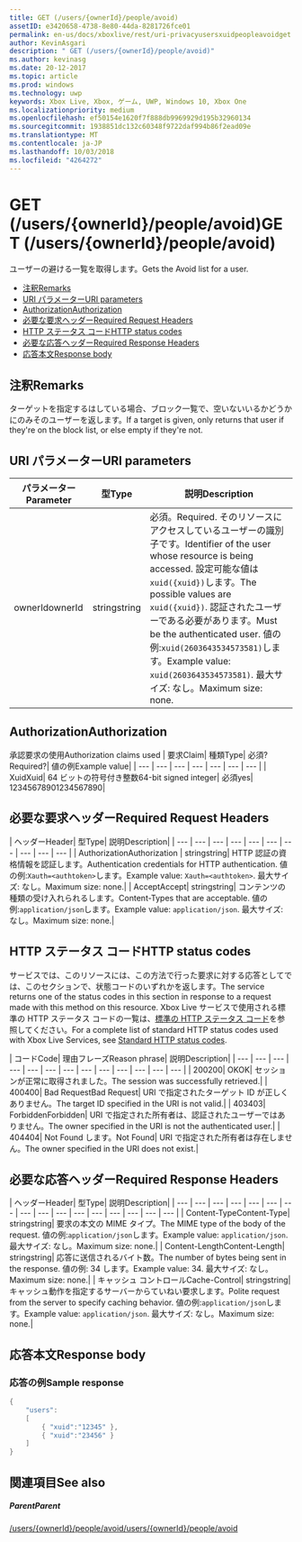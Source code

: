 ```yaml
---
title: GET (/users/{ownerId}/people/avoid)
assetID: e3420658-4738-8e80-44da-8281726fce01
permalink: en-us/docs/xboxlive/rest/uri-privacyusersxuidpeopleavoidget.html
author: KevinAsgari
description: " GET (/users/{ownerId}/people/avoid)"
ms.author: kevinasg
ms.date: 20-12-2017
ms.topic: article
ms.prod: windows
ms.technology: uwp
keywords: Xbox Live, Xbox, ゲーム, UWP, Windows 10, Xbox One
ms.localizationpriority: medium
ms.openlocfilehash: ef50154e1620f7f888db9969929d195b32960134
ms.sourcegitcommit: 1938851dc132c60348f9722daf994b86f2ead09e
ms.translationtype: MT
ms.contentlocale: ja-JP
ms.lasthandoff: 10/03/2018
ms.locfileid: "4264272"
---
```

# <a name="get-usersowneridpeopleavoid"></a><span data-ttu-id="a4952-104">GET (/users/{ownerId}/people/avoid)</span><span class="sxs-lookup"><span data-stu-id="a4952-104">GET (/users/{ownerId}/people/avoid)</span></span>
<span data-ttu-id="a4952-105">ユーザーの避ける一覧を取得します。</span><span class="sxs-lookup"><span data-stu-id="a4952-105">Gets the Avoid list for a user.</span></span>

  * [<span data-ttu-id="a4952-106">注釈</span><span class="sxs-lookup"><span data-stu-id="a4952-106">Remarks</span></span>](#ID4EQ)
  * [<span data-ttu-id="a4952-107">URI パラメーター</span><span class="sxs-lookup"><span data-stu-id="a4952-107">URI parameters</span></span>](#ID4EZ)
  * [<span data-ttu-id="a4952-108">Authorization</span><span class="sxs-lookup"><span data-stu-id="a4952-108">Authorization</span></span>](#ID4EEB)
  * [<span data-ttu-id="a4952-109">必要な要求ヘッダー</span><span class="sxs-lookup"><span data-stu-id="a4952-109">Required Request Headers</span></span>](#ID4EJC)
  * [<span data-ttu-id="a4952-110">HTTP ステータス コード</span><span class="sxs-lookup"><span data-stu-id="a4952-110">HTTP status codes</span></span>](#ID4EYD)
  * [<span data-ttu-id="a4952-111">必要な応答ヘッダー</span><span class="sxs-lookup"><span data-stu-id="a4952-111">Required Response Headers</span></span>](#ID4E1F)
  * [<span data-ttu-id="a4952-112">応答本文</span><span class="sxs-lookup"><span data-stu-id="a4952-112">Response body</span></span>](#ID4ESH)

<a id="ID4EQ"></a>


## <a name="remarks"></a><span data-ttu-id="a4952-113">注釈</span><span class="sxs-lookup"><span data-stu-id="a4952-113">Remarks</span></span>

<span data-ttu-id="a4952-114">ターゲットを指定するはしている場合、ブロック一覧で、空いないいるかどうかにのみそのユーザーを返します。</span><span class="sxs-lookup"><span data-stu-id="a4952-114">If a target is given, only returns that user if they're on the block list, or else empty if they're not.</span></span>

<a id="ID4EZ"></a>


## <a name="uri-parameters"></a><span data-ttu-id="a4952-115">URI パラメーター</span><span class="sxs-lookup"><span data-stu-id="a4952-115">URI parameters</span></span>

| <span data-ttu-id="a4952-116">パラメーター</span><span class="sxs-lookup"><span data-stu-id="a4952-116">Parameter</span></span>| <span data-ttu-id="a4952-117">型</span><span class="sxs-lookup"><span data-stu-id="a4952-117">Type</span></span>| <span data-ttu-id="a4952-118">説明</span><span class="sxs-lookup"><span data-stu-id="a4952-118">Description</span></span>|
| --- | --- | --- |
| <span data-ttu-id="a4952-119">ownerId</span><span class="sxs-lookup"><span data-stu-id="a4952-119">ownerId</span></span>| <span data-ttu-id="a4952-120">string</span><span class="sxs-lookup"><span data-stu-id="a4952-120">string</span></span>| <span data-ttu-id="a4952-121">必須。</span><span class="sxs-lookup"><span data-stu-id="a4952-121">Required.</span></span> <span data-ttu-id="a4952-122">そのリソースにアクセスしているユーザーの識別子です。</span><span class="sxs-lookup"><span data-stu-id="a4952-122">Identifier of the user whose resource is being accessed.</span></span> <span data-ttu-id="a4952-123">設定可能な値は<code>xuid({xuid})</code>します。</span><span class="sxs-lookup"><span data-stu-id="a4952-123">The possible values are <code>xuid({xuid})</code>.</span></span> <span data-ttu-id="a4952-124">認証されたユーザーである必要があります。</span><span class="sxs-lookup"><span data-stu-id="a4952-124">Must be the authenticated user.</span></span> <span data-ttu-id="a4952-125">値の例:<code>xuid(2603643534573581)</code>します。</span><span class="sxs-lookup"><span data-stu-id="a4952-125">Example value: <code>xuid(2603643534573581)</code>.</span></span> <span data-ttu-id="a4952-126">最大サイズ: なし。</span><span class="sxs-lookup"><span data-stu-id="a4952-126">Maximum size: none.</span></span> |

<a id="ID4EEB"></a>


## <a name="authorization"></a><span data-ttu-id="a4952-127">Authorization</span><span class="sxs-lookup"><span data-stu-id="a4952-127">Authorization</span></span>

<span data-ttu-id="a4952-128">承認要求の使用</span><span class="sxs-lookup"><span data-stu-id="a4952-128">Authorization claims used</span></span> | <span data-ttu-id="a4952-129">要求</span><span class="sxs-lookup"><span data-stu-id="a4952-129">Claim</span></span>| <span data-ttu-id="a4952-130">種類</span><span class="sxs-lookup"><span data-stu-id="a4952-130">Type</span></span>| <span data-ttu-id="a4952-131">必須?</span><span class="sxs-lookup"><span data-stu-id="a4952-131">Required?</span></span>| <span data-ttu-id="a4952-132">値の例</span><span class="sxs-lookup"><span data-stu-id="a4952-132">Example value</span></span>|
| --- | --- | --- | --- | --- | --- | --- |
| <span data-ttu-id="a4952-133">Xuid</span><span class="sxs-lookup"><span data-stu-id="a4952-133">Xuid</span></span>| <span data-ttu-id="a4952-134">64 ビットの符号付き整数</span><span class="sxs-lookup"><span data-stu-id="a4952-134">64-bit signed integer</span></span>| <span data-ttu-id="a4952-135">必須</span><span class="sxs-lookup"><span data-stu-id="a4952-135">yes</span></span>| <span data-ttu-id="a4952-136">1234567890</span><span class="sxs-lookup"><span data-stu-id="a4952-136">1234567890</span></span>|

<a id="ID4EJC"></a>


## <a name="required-request-headers"></a><span data-ttu-id="a4952-137">必要な要求ヘッダー</span><span class="sxs-lookup"><span data-stu-id="a4952-137">Required Request Headers</span></span>

| <span data-ttu-id="a4952-138">ヘッダー</span><span class="sxs-lookup"><span data-stu-id="a4952-138">Header</span></span>| <span data-ttu-id="a4952-139">型</span><span class="sxs-lookup"><span data-stu-id="a4952-139">Type</span></span>| <span data-ttu-id="a4952-140">説明</span><span class="sxs-lookup"><span data-stu-id="a4952-140">Description</span></span>|
| --- | --- | --- | --- | --- | --- | --- | --- | --- | --- |
| <span data-ttu-id="a4952-141">Authorization</span><span class="sxs-lookup"><span data-stu-id="a4952-141">Authorization</span></span> | <span data-ttu-id="a4952-142">string</span><span class="sxs-lookup"><span data-stu-id="a4952-142">string</span></span>| <span data-ttu-id="a4952-143">HTTP 認証の資格情報を認証します。</span><span class="sxs-lookup"><span data-stu-id="a4952-143">Authentication credentials for HTTP authentication.</span></span> <span data-ttu-id="a4952-144">値の例:<code>Xauth=&lt;authtoken></code>します。</span><span class="sxs-lookup"><span data-stu-id="a4952-144">Example value: <code>Xauth=&lt;authtoken></code>.</span></span> <span data-ttu-id="a4952-145">最大サイズ: なし。</span><span class="sxs-lookup"><span data-stu-id="a4952-145">Maximum size: none.</span></span>|
| <span data-ttu-id="a4952-146">Accept</span><span class="sxs-lookup"><span data-stu-id="a4952-146">Accept</span></span>| <span data-ttu-id="a4952-147">string</span><span class="sxs-lookup"><span data-stu-id="a4952-147">string</span></span>| <span data-ttu-id="a4952-148">コンテンツの種類の受け入れられるします。</span><span class="sxs-lookup"><span data-stu-id="a4952-148">Content-Types that are acceptable.</span></span> <span data-ttu-id="a4952-149">値の例:<code>application/json</code>します。</span><span class="sxs-lookup"><span data-stu-id="a4952-149">Example value: <code>application/json</code>.</span></span> <span data-ttu-id="a4952-150">最大サイズ: なし。</span><span class="sxs-lookup"><span data-stu-id="a4952-150">Maximum size: none.</span></span>|

<a id="ID4EYD"></a>


## <a name="http-status-codes"></a><span data-ttu-id="a4952-151">HTTP ステータス コード</span><span class="sxs-lookup"><span data-stu-id="a4952-151">HTTP status codes</span></span>

<span data-ttu-id="a4952-152">サービスでは、このリソースには、この方法で行った要求に対する応答としてでは、このセクションで、状態コードのいずれかを返します。</span><span class="sxs-lookup"><span data-stu-id="a4952-152">The service returns one of the status codes in this section in response to a request made with this method on this resource.</span></span> <span data-ttu-id="a4952-153">Xbox Live サービスで使用される標準の HTTP ステータス コードの一覧は、[標準の HTTP ステータス コード](../../additional/httpstatuscodes.md)を参照してください。</span><span class="sxs-lookup"><span data-stu-id="a4952-153">For a complete list of standard HTTP status codes used with Xbox Live Services, see [Standard HTTP status codes](../../additional/httpstatuscodes.md).</span></span>

| <span data-ttu-id="a4952-154">コード</span><span class="sxs-lookup"><span data-stu-id="a4952-154">Code</span></span>| <span data-ttu-id="a4952-155">理由フレーズ</span><span class="sxs-lookup"><span data-stu-id="a4952-155">Reason phrase</span></span>| <span data-ttu-id="a4952-156">説明</span><span class="sxs-lookup"><span data-stu-id="a4952-156">Description</span></span>|
| --- | --- | --- | --- | --- | --- | --- | --- | --- | --- | --- | --- | --- |
| <span data-ttu-id="a4952-157">200</span><span class="sxs-lookup"><span data-stu-id="a4952-157">200</span></span>| <span data-ttu-id="a4952-158">OK</span><span class="sxs-lookup"><span data-stu-id="a4952-158">OK</span></span>| <span data-ttu-id="a4952-159">セッションが正常に取得されました。</span><span class="sxs-lookup"><span data-stu-id="a4952-159">The session was successfully retrieved.</span></span>|
| <span data-ttu-id="a4952-160">400</span><span class="sxs-lookup"><span data-stu-id="a4952-160">400</span></span>| <span data-ttu-id="a4952-161">Bad Request</span><span class="sxs-lookup"><span data-stu-id="a4952-161">Bad Request</span></span>| <span data-ttu-id="a4952-162">URI で指定されたターゲット ID が正しくありません。</span><span class="sxs-lookup"><span data-stu-id="a4952-162">The target ID specified in the URI is not valid.</span></span>|
| <span data-ttu-id="a4952-163">403</span><span class="sxs-lookup"><span data-stu-id="a4952-163">403</span></span>| <span data-ttu-id="a4952-164">Forbidden</span><span class="sxs-lookup"><span data-stu-id="a4952-164">Forbidden</span></span>| <span data-ttu-id="a4952-165">URI で指定された所有者は、認証されたユーザーではありません。</span><span class="sxs-lookup"><span data-stu-id="a4952-165">The owner specified in the URI is not the authenticated user.</span></span>|
| <span data-ttu-id="a4952-166">404</span><span class="sxs-lookup"><span data-stu-id="a4952-166">404</span></span>| <span data-ttu-id="a4952-167">Not Found します。</span><span class="sxs-lookup"><span data-stu-id="a4952-167">Not Found</span></span>| <span data-ttu-id="a4952-168">URI で指定された所有者は存在しません。</span><span class="sxs-lookup"><span data-stu-id="a4952-168">The owner specified in the URI does not exist.</span></span>|

<a id="ID4E1F"></a>


## <a name="required-response-headers"></a><span data-ttu-id="a4952-169">必要な応答ヘッダー</span><span class="sxs-lookup"><span data-stu-id="a4952-169">Required Response Headers</span></span>

| <span data-ttu-id="a4952-170">ヘッダー</span><span class="sxs-lookup"><span data-stu-id="a4952-170">Header</span></span>| <span data-ttu-id="a4952-171">型</span><span class="sxs-lookup"><span data-stu-id="a4952-171">Type</span></span>| <span data-ttu-id="a4952-172">説明</span><span class="sxs-lookup"><span data-stu-id="a4952-172">Description</span></span>|
| --- | --- | --- | --- | --- | --- | --- | --- | --- | --- | --- | --- | --- | --- | --- | --- |
| <span data-ttu-id="a4952-173">Content-Type</span><span class="sxs-lookup"><span data-stu-id="a4952-173">Content-Type</span></span>| <span data-ttu-id="a4952-174">string</span><span class="sxs-lookup"><span data-stu-id="a4952-174">string</span></span>| <span data-ttu-id="a4952-175">要求の本文の MIME タイプ。</span><span class="sxs-lookup"><span data-stu-id="a4952-175">The MIME type of the body of the request.</span></span> <span data-ttu-id="a4952-176">値の例:<code>application/json</code>します。</span><span class="sxs-lookup"><span data-stu-id="a4952-176">Example value: <code>application/json</code>.</span></span> <span data-ttu-id="a4952-177">最大サイズ: なし。</span><span class="sxs-lookup"><span data-stu-id="a4952-177">Maximum size: none.</span></span>|
| <span data-ttu-id="a4952-178">Content-Length</span><span class="sxs-lookup"><span data-stu-id="a4952-178">Content-Length</span></span>| <span data-ttu-id="a4952-179">string</span><span class="sxs-lookup"><span data-stu-id="a4952-179">string</span></span>| <span data-ttu-id="a4952-180">応答に送信されるバイト数。</span><span class="sxs-lookup"><span data-stu-id="a4952-180">The number of bytes being sent in the response.</span></span> <span data-ttu-id="a4952-181">値の例: 34 します。</span><span class="sxs-lookup"><span data-stu-id="a4952-181">Example value: 34.</span></span> <span data-ttu-id="a4952-182">最大サイズ: なし。</span><span class="sxs-lookup"><span data-stu-id="a4952-182">Maximum size: none.</span></span>|
| <span data-ttu-id="a4952-183">キャッシュ コントロール</span><span class="sxs-lookup"><span data-stu-id="a4952-183">Cache-Control</span></span>| <span data-ttu-id="a4952-184">string</span><span class="sxs-lookup"><span data-stu-id="a4952-184">string</span></span>| <span data-ttu-id="a4952-185">キャッシュ動作を指定するサーバーからていねい要求します。</span><span class="sxs-lookup"><span data-stu-id="a4952-185">Polite request from the server to specify caching behavior.</span></span> <span data-ttu-id="a4952-186">値の例:<code>application/json</code>します。</span><span class="sxs-lookup"><span data-stu-id="a4952-186">Example value: <code>application/json</code>.</span></span> <span data-ttu-id="a4952-187">最大サイズ: なし。</span><span class="sxs-lookup"><span data-stu-id="a4952-187">Maximum size: none.</span></span>|

<a id="ID4ESH"></a>


## <a name="response-body"></a><span data-ttu-id="a4952-188">応答本文</span><span class="sxs-lookup"><span data-stu-id="a4952-188">Response body</span></span>

<a id="ID4EYH"></a>


### <a name="sample-response"></a><span data-ttu-id="a4952-189">応答の例</span><span class="sxs-lookup"><span data-stu-id="a4952-189">Sample response</span></span>


```cpp
{
    "users":
    [
        { "xuid":"12345" },
        { "xuid":"23456" }
    ]
}

```


<a id="ID4EDAAC"></a>


## <a name="see-also"></a><span data-ttu-id="a4952-190">関連項目</span><span class="sxs-lookup"><span data-stu-id="a4952-190">See also</span></span>

<a id="ID4EFAAC"></a>


##### <a name="parent"></a><span data-ttu-id="a4952-191">Parent</span><span class="sxs-lookup"><span data-stu-id="a4952-191">Parent</span></span>

[<span data-ttu-id="a4952-192">/users/{ownerId}/people/avoid</span><span class="sxs-lookup"><span data-stu-id="a4952-192">/users/{ownerId}/people/avoid</span></span>](uri-privacyusersxuidpeopleavoid.md)

